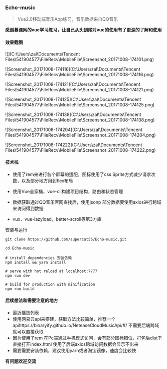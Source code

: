 ### Echo-music

> Vue2.0移动端音乐App练习，音乐数据来自QQ音乐

**感谢慕课网的vue学习练习，让自己从头到尾对vue的使用有了更深的了解和使用**

#### 效果截图

![](C:\Users\zal\Documents\Tencent Files\541904577\FileRecv\MobileFile\Screenshot_20171008-174101.png)

![Screenshot_20171008-174116](C:\Users\zal\Documents\Tencent Files\541904577\FileRecv\MobileFile\Screenshot_20171008-174116.png)

![Screenshot_20171008-174121](C:\Users\zal\Documents\Tencent Files\541904577\FileRecv\MobileFile\Screenshot_20171008-174121.png)

![Screenshot_20171008-174125](C:\Users\zal\Documents\Tencent Files\541904577\FileRecv\MobileFile\Screenshot_20171008-174125.png)

![Screenshot_20171008-174138](C:\Users\zal\Documents\Tencent Files\541904577\FileRecv\MobileFile\Screenshot_20171008-174138.png)

![Screenshot_20171008-174204](C:\Users\zal\Documents\Tencent Files\541904577\FileRecv\MobileFile\Screenshot_20171008-174204.png)

![Screenshot_20171008-174222](C:\Users\zal\Documents\Tencent Files\541904577\FileRecv\MobileFile\Screenshot_20171008-174222.png)

#### 技术栈

* 使用了rem来进行各个屏幕的适配，图标使用了css Sprite方式减少请求次数，以及部分地方用到flex布局


* 使用Vue全家桶，vue-cli构建项目结构，路由和状态管理
* 数据获取通过QQ音乐官网查找后，使用jsonp 部分数据要使用axios进行跨域来访问得到数据
* vux，vue-lazyload，better-scroll等第3方库

安装与运行

````
git clone https://github.com/supercat55/Echo-music.git

cd Echo-music

# install dependencies 安装依赖
npm install && yarn install

# serve with hot reload at localhost:7777 
npm run dev

# build for production with minification
npm run build

````

#### 后续想法和需要注意的地方

* 最近播放列表
* 使用网易云api来搭建，获取方法比较简单，推荐一个apihttps://binaryify.github.io/NeteaseCloudMusicApi/#/ 不需要后端跨域就可以直接获取
* 因为使用了rem 在Pc端通过手机模式访问，会有部分图标错位，打包后dist下直接打开index.html 使用了后端axios跨域访问数据会显示不出来
* 需要需要安装依赖，建议使用yarn或者淘宝镜像，速度会比较快

**有问题欢迎交流**


